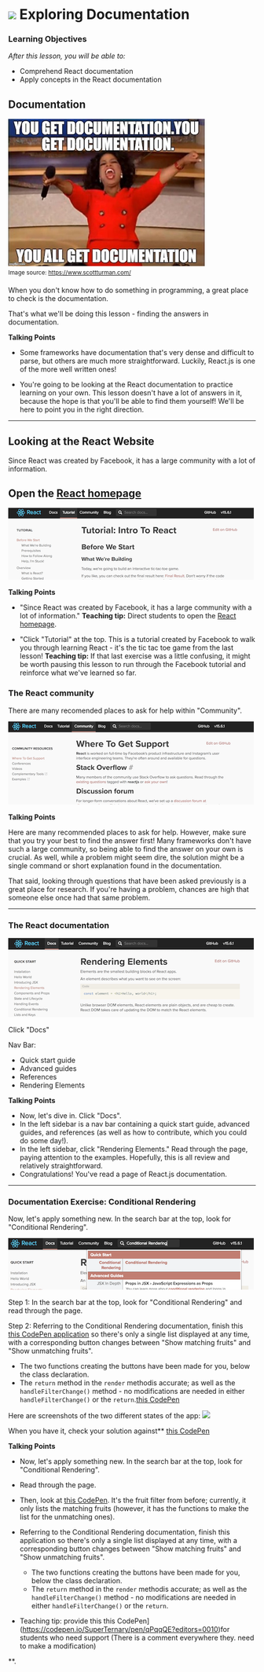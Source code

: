 # ![](https://ga-dash.s3.amazonaws.com/production/assets/logo-9f88ae6c9c3871690e33280fcf557f33.png) Exploring Documentation


### Learning Objectives
*After this lesson, you will be able to:*
- Comprehend React documentation
- Apply concepts in the React documentation


## Documentation


![meme](assets/documentation-meme.jpg)<br>
<sup>Image source: https://www.scottturman.com/<sup>

When you don't know how to do something in programming, a great place to check is the documentation. 

That's what we'll be doing this lesson - finding the answers in documentation.

<aside class="notes">


**Talking Points**

- Some frameworks have documentation that's very dense and difficult to parse, but others are much more straightforward. Luckily, React.js is one of the more well written ones!

- You're going to be looking at the React documentation to practice learning on your own. This lesson doesn't have a lot of answers in it, because the hope is that you'll be able to find them yourself! We'll be here to point you in the right direction.


</aside>

----

## Looking at the React Website

Since React was created by Facebook, it has a large community with a lot of information.

Open the [React homepage](https://facebook.github.io/react/)
  - 
![](assets/facebook-tutorial.png)


<aside class="notes">

**Talking Points**

- "Since React was created by Facebook, it has a large community with a lot of information." **Teaching tip:** Direct students to open the [React homepage](https://facebook.github.io/react/). 

- "Click "Tutorial" at the top. This is a tutorial created by Facebook to walk you through learning React - it's the tic tac toe game from the last lesson! **Teaching tip:** If that last exercise was a little confusing, it might be worth pausing this lesson to run through the Facebook tutorial and reinforce what we've learned so far.

</aside>  


### The React community

There are many recomended places to ask for help within "Community".

![](assets/facebook-community.png)

<aside class="notes">

**Talking Points**

Here are many recommended places to ask for help. However, make sure that you try your best to find the answer first! Many frameworks don't have such a large community, so being able to find the answer on your own is crucial. As well, while a problem might seem dire, the solution might be a single command or short explanation found in the documentation.

That said, looking through questions that have been asked previously is a great place for research. If you're having a problem, chances are high that someone else once had that same problem.


</aside>


----

### The React documentation



![](assets/facebook-rendering.png)

Click "Docs"

Nav Bar: 
- Quick start guide
- Advanced guides 
- References 
- Rendering Elements

<aside class="notes">

**Talking Points** 

- Now, let's dive in. Click "Docs".
- In the left sidebar is a nav bar containing a quick start guide, advanced guides, and references (as well as how to contribute, which you could do some day!).
- In the left sidebar, click "Rendering Elements." Read through the page, paying attention to the examples. Hopefully, this is all review and relatively straightforward.
- Congratulations! You've read a page of React.js documentation.

</aside>

---- 

### Documentation Exercise: Conditional Rendering

Now, let's apply something new. In the search bar at the top, look for "Conditional Rendering".

![](assets/facebook-conditional.png)


Step 1: In the search bar at the top, look for "Conditional Rendering" and read through the page. 

Step 2: Referring to the Conditional Rendering documentation, finish this [this CodePen application](https://codepen.io/SuperTernary/pen/wrooQP) so there's only a single list displayed at any time, with a corresponding button changes between "Show matching fruits" and "Show unmatching fruits".
  - The two functions creating the buttons have been made for you, below the class declaration.
  - The `return` method in the `render` methodis accurate; as well as the `handleFilterChange()` method - no modifications are needed in either `handleFilterChange()` or the `return`.[this CodePen](https://codepen.io/SuperTernary/pen/wrooQP)
  

Here are screenshots of the two different states of the app:
![](assets/fruit-final.png)


When you have it, check your solution against** [this CodePen](https://codepen.io/SuperTernary/pen/XeNNEG?editors=0010)

<aside class="notes">

**Talking Points** 
- Now, let's apply something new. In the search bar at the top, look for "Conditional Rendering".
- Read through the page.
- Then, look at [this CodePen](https://codepen.io/SuperTernary/pen/wrooQP). It's the fruit filter from before; currently, it only lists the matching fruits (however, it has the functions to make the list for the unmatching ones).
- Referring to the Conditional Rendering documentation, finish this application so there's only a single list displayed at any time, with a corresponding button changes between "Show matching fruits" and "Show unmatching fruits".
  - The two functions creating the buttons have been made for you, below the class declaration.
  - The `return` method in the `render` methodis accurate; as well as the `handleFilterChange()` method - no modifications are needed in either `handleFilterChange()` or the `return`.
  
- Teaching tip: provide this this CodePen](https://codepen.io/SuperTernary/pen/qPqqQE?editors=0010)for students who need support (There is a comment everywhere they. need to make a modification)

  
</aside>





**.
